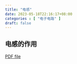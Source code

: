 ```yaml
---
title: "电感"
date: 2023-05-18T22:16:17+08:00
categories : [ "电子电路" ]
draft: false
---
```


## 电感的作用
#### 

<a data-fancybox data-type="pdf" href="/pdf/TDK电感世界.pdf" data-width="100%" data-height="1080">PDF file</a>